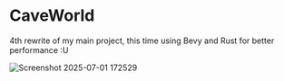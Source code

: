 # CaveWorld

4th rewrite of my main project, this time using Bevy and Rust for better performance :U

![Screenshot 2025-07-01 172529](https://github.com/user-attachments/assets/daa879dc-12ff-49e3-a97b-7c7bd739e9c1)
